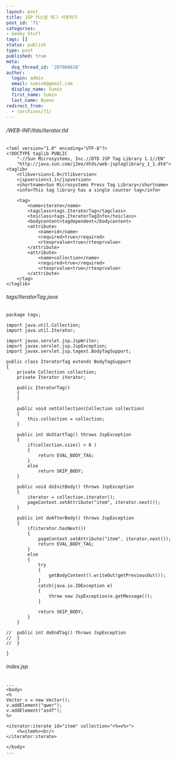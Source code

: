```yaml
---
layout: post
title: JSP 커스텀 태그 사용하기
post_id: '71'
categories:
- Geeky Stuff
tags: []
status: publish
type: post
published: true
meta:
  dsq_thread_id: '287066618'
author:
  login: admin
  email: suminb@gmail.com
  display_name: Sumin
  first_name: Sumin
  last_name: Byeon
redirect_from:
  - /archives/71/
---
```

###### /WEB-INF/tlds/iterator.tld

	<?xml version="1.0" encoding="UTF-8"?>
	<!DOCTYPE taglib PUBLIC
		"-//Sun Microsystems, Inc.//DTD JSP Tag Library 1.1//EN"
		"http://java.sun.com/j2ee/dtds/web-jsptaglibrary_1_1.dtd">
	<taglib>
		<tlibversion>1.0</tlibversion>
		<jspversion>1.1</jspversion>
		<shortname>Sun Microsystems Press Tag Library</shortname>
		<info>This tag library has a single counter tag</info>

		<tag>
			<name>iterate</name>
			<tagclass>tags.IteratorTag</tagclass>
			<teiclass>tags.IteratorTagInfo</teiclass>
			<bodycontent>tagdependent</bodycontent>
			<attribute>
				<name>id</name>
				<required>true</required>
				<rtexprvalue>true</rtexprvalue>
			</attribute>
			<attribute>
				<name>collection</name>
				<required>true</required>
				<rtexprvalue>true</rtexprvalue>
			</attribute>
		</tag>
	</taglib>

###### tags/IteratorTag.java

	package tags;

	import java.util.Collection;
	import java.util.Iterator;

	import javax.servlet.jsp.JspWriter;
	import javax.servlet.jsp.JspException;
	import javax.servlet.jsp.tagext.BodyTagSupport;

	public class IteratorTag extends BodyTagSupport
	{
		private Collection collection;
		private Iterator iterator;

		public IteratorTag()
		{
		}

		public void setCollection(Collection collection)
		{
			this.collection = collection;
		}

		public int doStartTag() throws JspException
		{
			if(collection.size() > 0 )
			{
				return EVAL_BODY_TAG;
			}
			else
				return SKIP_BODY;
		}

		public void doInitBody() throws JspException
		{
			iterator = collection.iterator();
			pageContext.setAttribute("item", iterator.next());
		}

		public int doAfterBody() throws JspException
		{
			if(iterator.hasNext())
			{
				pageContext.setAttribute("item", iterator.next());
				return EVAL_BODY_TAG;
			}
			else
			{
				try
				{
					getBodyContent().writeOut(getPreviousOut());
				}
				catch(java.io.IOException e)
				{
					throw new JspException(e.getMessage());
				}

				return SKIP_BODY;
			}
		}

	//	public int doEndTag() throws JspException
	//	{
	//	}

	}

###### index.jsp

	...
	<body>
	<%
	Vector v = new Vector();
	v.addElement("qwer");
	v.addElement("asdf");
	%>

	<iterator:iterate id="item" collection="<%=v%>">
		<%=item%><br/>
	</iterator:iterate>

	</body>
	...


